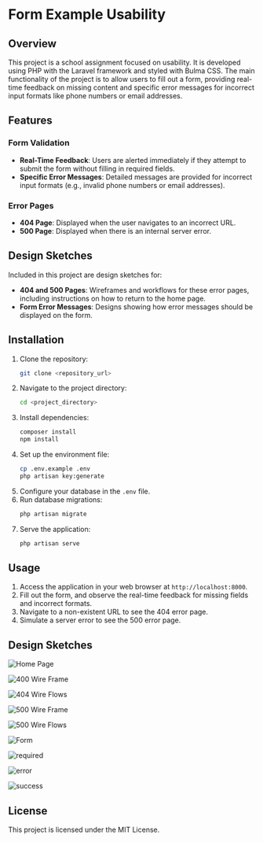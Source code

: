 # Form Example Usability

## Overview

This project is a school assignment focused on usability. It is developed using PHP with the Laravel framework and styled with Bulma CSS. The main functionality of the project is to allow users to fill out a form, providing real-time feedback on missing content and specific error messages for incorrect input formats like phone numbers or email addresses.

## Features

### Form Validation

- **Real-Time Feedback**: Users are alerted immediately if they attempt to submit the form without filling in required fields.
- **Specific Error Messages**: Detailed messages are provided for incorrect input formats (e.g., invalid phone numbers or email addresses).

### Error Pages

- **404 Page**: Displayed when the user navigates to an incorrect URL.
- **500 Page**: Displayed when there is an internal server error.

## Design Sketches

Included in this project are design sketches for:

- **404 and 500 Pages**: Wireframes and workflows for these error pages, including instructions on how to return to the home page.
- **Form Error Messages**: Designs showing how error messages should be displayed on the form.

## Installation

1. Clone the repository:
   ```bash
   git clone <repository_url>
   ```
2. Navigate to the project directory:
   ```bash
   cd <project_directory>
   ```
3. Install dependencies:
   ```bash
   composer install
   npm install
   ```
4. Set up the environment file:
   ```bash
   cp .env.example .env
   php artisan key:generate
   ```
5. Configure your database in the `.env` file.
6. Run database migrations:
   ```bash
   php artisan migrate
   ```
7. Serve the application:
   ```bash
   php artisan serve
   ```

## Usage

1. Access the application in your web browser at `http://localhost:8000`.
2. Fill out the form, and observe the real-time feedback for missing fields and incorrect formats.
3. Navigate to a non-existent URL to see the 404 error page.
4. Simulate a server error to see the 500 error page.

## Design Sketches

![Home Page](assets/home-page-example.png)

![400 Wire Frame](assets/404-wire-frame.png)

![404 Wire Flows](assets/404-wire-flows.png)

![500 Wire Frame](assets/500-wire-frame.png)

![500 Wire Flows](assets/500-wire-flows.png)

![Form](assets/form.png)

![required](assets/required.png)

![error](assets/error.png)

![success](assets/success.png)

## License

This project is licensed under the MIT License.
